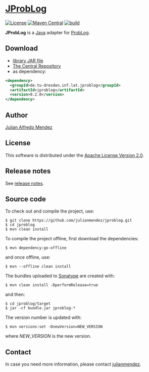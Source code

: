 # [JProbLog](https://julianmendez.github.io/jproblog/)

[![License](https://img.shields.io/badge/License-Apache%202.0-blue.svg)][license]
[![Maven Central](https://img.shields.io/maven-central/v/de.tu-dresden.inf.lat.jproblog/jproblog.svg?label=Maven%20Central)][maven-central]
[![build](https://github.com/julianmendez/jproblog/workflows/Java%20CI/badge.svg)][build-status]

**JProbLog** is a [Java][java] adapter for [ProbLog][problog].


## Download

* [library JAR file][jar-file]
* [The Central Repository][central-repository]
* as dependency:

```xml
<dependency>
  <groupId>de.tu-dresden.inf.lat.jproblog</groupId>
  <artifactId>jproblog</artifactId>
  <version>0.2.0</version>
</dependency>
```


## Author

[Julian Alfredo Mendez][author]


## License

This software is distributed under the [Apache License Version 2.0][license].


## Release notes

See [release notes][release-notes].


## Source code

To check out and compile the project, use:

```
$ git clone https://github.com/julianmendez/jproblog.git
$ cd jproblog
$ mvn clean install
```

To compile the project offline, first download the dependencies:

```
$ mvn dependency:go-offline
```

and once offline, use:

```
$ mvn --offline clean install
```

The bundles uploaded to [Sonatype][sonatype] are created with:

```
$ mvn clean install -DperformRelease=true
```

and then:

```
$ cd jproblog/target
$ jar -cf bundle.jar jproblog-*
```

The version number is updated with:

```
$ mvn versions:set -DnewVersion=NEW_VERSION
```

where *NEW_VERSION* is the new version.


## Contact

In case you need more information, please contact [julianmendez][author].

[author]: https://julianmendez.github.io
[license]: https://www.apache.org/licenses/LICENSE-2.0.txt
[maven-central]: https://search.maven.org/artifact/de.tu-dresden.inf.lat.jproblog/jproblog
[build-status]: https://github.com/julianmendez/jproblog/actions
[central-repository]: https://repo1.maven.org/maven2/de/tu-dresden/inf/lat/jproblog/
[jar-file]: https://sourceforge.net/projects/latitude/files/jproblog/0.2.0/jproblog-0.2.0.jar/download
[release-notes]: https://julianmendez.github.io/jproblog/RELEASE-NOTES.html
[sonatype]: https://oss.sonatype.org
[java]: https://www.oracle.com/java/technologies/
[problog]: https://dtai.cs.kuleuven.be/problog/


